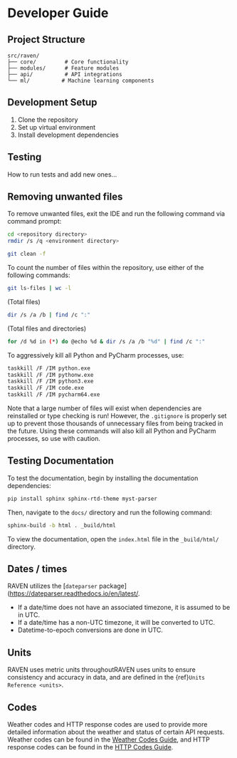 # Developer Guide

## Project Structure
```
src/raven/
├── core/         # Core functionality
├── modules/      # Feature modules
├── api/          # API integrations
└── ml/          # Machine learning components
```
## Development Setup
1. Clone the repository
2. Set up virtual environment
3. Install development dependencies

## Testing
How to run tests and add new ones...

## Removing unwanted files
To remove unwanted files, exit the IDE and run the following command via
command prompt:
```bash
cd <repository directory>
rmdir /s /q <environment directory>

git clean -f
```

To count the number of files within the repository, use either of the following
commands:
```bash
git ls-files | wc -l
```
(Total files)
```bash
dir /s /a /b | find /c ":"
```
(Total files and directories)
```bash
for /d %d in (*) do @echo %d & dir /s /a /b "%d" | find /c ":"
```

To aggressively kill all Python and PyCharm processes, use:
```bash
taskkill /F /IM python.exe
taskkill /F /IM pythonw.exe
taskkill /F /IM python3.exe
taskkill /F /IM code.exe
taskkill /F /IM pycharm64.exe
```
Note that a large number of files will exist when dependencies are reinstalled
or type checking is run! However, the `.gitignore` is properly set up to prevent
those thousands of unnecessary files from being tracked in the future. Using
these commands will also kill all Python and PyCharm processes, so use with caution.

## Testing Documentation
To test the documentation, begin by installing the documentation dependencies:
```bash
pip install sphinx sphinx-rtd-theme myst-parser
```
Then, navigate to the `docs/` directory and run the following command:
```bash
sphinx-build -b html . _build/html
```
To view the documentation, open the `index.html` file in the `_build/html/` directory.

## Dates / times
RAVEN utilizes the [`dateparser` package](https://dateparser.readthedocs.io/en/latest/.
- If a date/time does not have an associated timezone, it is assumed to be in UTC.
- If a date/time has a non-UTC timezone, it will be converted to UTC.
- Datetime-to-epoch conversions are done in UTC.

## Units

RAVEN uses metric units throughoutRAVEN uses units to ensure consistency and accuracy in data, and are
defined in the {ref}`Units Reference <units>`.


## Codes
Weather codes and HTTP response codes are used to provide more detailed information
about the weather and status of certain API requests. Weather codes can be found in 
the [Weather Codes Guide](./weather-codes.md), and HTTP response codes can be found in
the [HTTP Codes Guide](./http-codes.md).